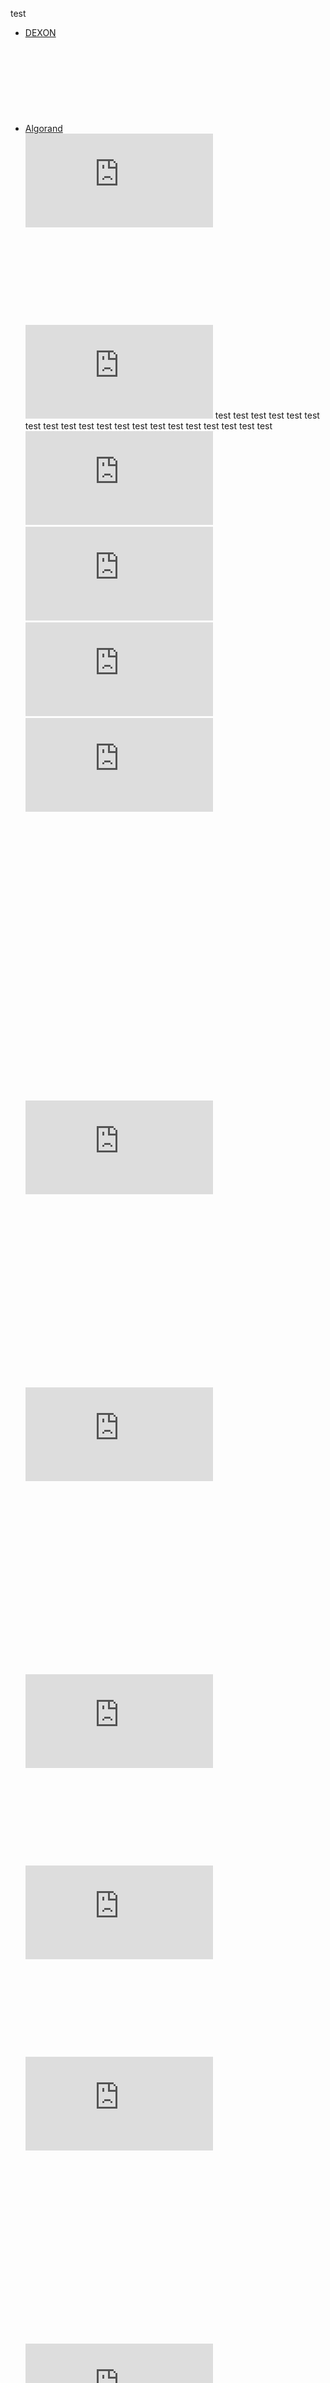 test
![equation](http://latex.codecogs.com/gif.latex?Concentration%3D%5Cfrac%7BTotalTemplate%7D%7BTotalVolume%7D)
- [DEXON](#DEXON)
- [Algorand](#Algorand)
![equation](http://latex.codecogs.com/gif.latex?Concentration%3D%5Cfrac%7BTotalTemplate%7D%7BTotalVolume%7D)
![equation](http://latex.codecogs.com/gif.latex?Concentration%3D%5Cfrac%7BTotalTemplate%7D%7BTotalVolume%7D)
![equation](http://latex.codecogs.com/gif.latex?Concentration%3D%5Cfrac%7BTotalTemplate%7D%7BTotalVolume%7D)
![equation](http://latex.codecogs.com/gif.latex?Concentration%3D%5Cfrac%7BTotalTemplate%7D%7BTotalVolume%7D)
test
test
test
test
test
test
test
test
test
test
test
test
test
test
test
test
test
test
test
test
![equation](http://latex.codecogs.com/gif.latex?Concentration%3D%5Cfrac%7BTotalTemplate%7D%7BTotalVolume%7D)
![equation](http://latex.codecogs.com/gif.latex?Concentration%3D%5Cfrac%7BTotalTemplate%7D%7BTotalVolume%7D)
![equation](http://latex.codecogs.com/gif.latex?Concentration%3D%5Cfrac%7BTotalTemplate%7D%7BTotalVolume%7D)
![equation](http://latex.codecogs.com/gif.latex?Concentration%3D%5Cfrac%7BTotalTemplate%7D%7BTotalVolume%7D)
![equation](http://latex.codecogs.com/gif.latex?Concentration%3D%5Cfrac%7BTotalTemplate%7D%7BTotalVolume%7D)
![equation](http://latex.codecogs.com/gif.latex?Concentration%3D%5Cfrac%7BTotalTemplate%7D%7BTotalVolume%7D)
![equation](http://latex.codecogs.com/gif.latex?Concentration%3D%5Cfrac%7BTotalTemplate%7D%7BTotalVolume%7D)
![equation](http://latex.codecogs.com/gif.latex?Concentration%3D%5Cfrac%7BTotalTemplate%7D%7BTotalVolume%7D)
![equation](http://latex.codecogs.com/gif.latex?Concentration%3D%5Cfrac%7BTotalTemplate%7D%7BTotalVolume%7D)
![equation](http://latex.codecogs.com/gif.latex?Concentration%3D%5Cfrac%7BTotalTemplate%7D%7BTotalVolume%7D)
![equation](http://latex.codecogs.com/gif.latex?Concentration%3D%5Cfrac%7BTotalTemplate%7D%7BTotalVolume%7D)
![equation](http://latex.codecogs.com/gif.latex?Concentration%3D%5Cfrac%7BTotalTemplate%7D%7BTotalVolume%7D)
![equation](http://latex.codecogs.com/gif.latex?Concentration%3D%5Cfrac%7BTotalTemplate%7D%7BTotalVolume%7D)
![equation](http://latex.codecogs.com/gif.latex?Concentration%3D%5Cfrac%7BTotalTemplate%7D%7BTotalVolume%7D)
![equation](http://latex.codecogs.com/gif.latex?Concentration%3D%5Cfrac%7BTotalTemplate%7D%7BTotalVolume%7D)
![equation](http://latex.codecogs.com/gif.latex?Concentration%3D%5Cfrac%7BTotalTemplate%7D%7BTotalVolume%7D)
![equation](http://latex.codecogs.com/gif.latex?Concentration%3D%5Cfrac%7BTotalTemplate%7D%7BTotalVolume%7D)
![equation](http://latex.codecogs.com/gif.latex?Concentration%3D%5Cfrac%7BTotalTemplate%7D%7BTotalVolume%7D)
![equation](http://latex.codecogs.com/gif.latex?Concentration%3D%5Cfrac%7BTotalTemplate%7D%7BTotalVolume%7D)
![equation](http://latex.codecogs.com/gif.latex?Concentration%3D%5Cfrac%7BTotalTemplate%7D%7BTotalVolume%7D)
![equation](http://latex.codecogs.com/gif.latex?Concentration%3D%5Cfrac%7BTotalTemplate%7D%7BTotalVolume%7D)
![equation](http://latex.codecogs.com/gif.latex?Concentration%3D%5Cfrac%7BTotalTemplate%7D%7BTotalVolume%7D)
![equation](http://latex.codecogs.com/gif.latex?Concentration%3D%5Cfrac%7BTotalTemplate%7D%7BTotalVolume%7D)
![equation](http://latex.codecogs.com/gif.latex?Concentration%3D%5Cfrac%7BTotalTemplate%7D%7BTotalVolume%7D)
![equation](http://latex.codecogs.com/gif.latex?Concentration%3D%5Cfrac%7BTotalTemplate%7D%7BTotalVolume%7D)
![equation](http://latex.codecogs.com/gif.latex?Concentration%3D%5Cfrac%7BTotalTemplate%7D%7BTotalVolume%7D)
![equation](http://latex.codecogs.com/gif.latex?Concentration%3D%5Cfrac%7BTotalTemplate%7D%7BTotalVolume%7D)
![equation](http://latex.codecogs.com/gif.latex?Concentration%3D%5Cfrac%7BTotalTemplate%7D%7BTotalVolume%7D)
![equation](http://latex.codecogs.com/gif.latex?Concentration%3D%5Cfrac%7BTotalTemplate%7D%7BTotalVolume%7D)
![equation](http://latex.codecogs.com/gif.latex?Concentration%3D%5Cfrac%7BTotalTemplate%7D%7BTotalVolume%7D)
![equation](http://latex.codecogs.com/gif.latex?Concentration%3D%5Cfrac%7BTotalTemplate%7D%7BTotalVolume%7D)
![equation](http://latex.codecogs.com/gif.latex?Concentration%3D%5Cfrac%7BTotalTemplate%7D%7BTotalVolume%7D)
![equation](http://latex.codecogs.com/gif.latex?Concentration%3D%5Cfrac%7BTotalTemplate%7D%7BTotalVolume%7D)
![equation](http://latex.codecogs.com/gif.latex?Concentration%3D%5Cfrac%7BTotalTemplate%7D%7BTotalVolume%7D)
![equation](http://latex.codecogs.com/gif.latex?Concentration%3D%5Cfrac%7BTotalTemplate%7D%7BTotalVolume%7D)
![equation](http://latex.codecogs.com/gif.latex?Concentration%3D%5Cfrac%7BTotalTemplate%7D%7BTotalVolume%7D)
![equation](http://latex.codecogs.com/gif.latex?Concentration%3D%5Cfrac%7BTotalTemplate%7D%7BTotalVolume%7D)
![equation](http://latex.codecogs.com/gif.latex?Concentration%3D%5Cfrac%7BTotalTemplate%7D%7BTotalVolume%7D)
![equation](http://latex.codecogs.com/gif.latex?Concentration%3D%5Cfrac%7BTotalTemplate%7D%7BTotalVolume%7D)
![equation](http://latex.codecogs.com/gif.latex?Concentration%3D%5Cfrac%7BTotalTemplate%7D%7BTotalVolume%7D)
![equation](http://latex.codecogs.com/gif.latex?Concentration%3D%5Cfrac%7BTotalTemplate%7D%7BTotalVolume%7D)
![equation](http://latex.codecogs.com/gif.latex?Concentration%3D%5Cfrac%7BTotalTemplate%7D%7BTotalVolume%7D)
![equation](http://latex.codecogs.com/gif.latex?Concentration%3D%5Cfrac%7BTotalTemplate%7D%7BTotalVolume%7D)
![equation](http://latex.codecogs.com/gif.latex?Concentration%3D%5Cfrac%7BTotalTemplate%7D%7BTotalVolume%7D)
![equation](http://latex.codecogs.com/gif.latex?Concentration%3D%5Cfrac%7BTotalTemplate%7D%7BTotalVolume%7D)
![equation](http://latex.codecogs.com/gif.latex?Concentration%3D%5Cfrac%7BTotalTemplate%7D%7BTotalVolume%7D)
## DEXON
## Algorand
